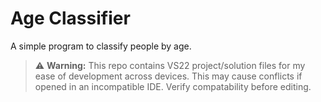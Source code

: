﻿# Age Classifier
A simple program to classify people by age.
> ⚠️ **Warning:** This repo contains VS22 project/solution files for my ease of development across devices. This may cause conflicts if opened in an incompatible IDE. Verify compatability before editing.